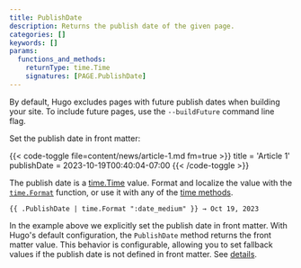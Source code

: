 ```yaml
---
title: PublishDate
description: Returns the publish date of the given page.
categories: []
keywords: []
params:
  functions_and_methods:
    returnType: time.Time
    signatures: [PAGE.PublishDate]
---
```


By default, Hugo excludes pages with future publish dates when building your site. To include future pages, use the `--buildFuture` command line flag.

Set the publish date in front matter:

{{< code-toggle file=content/news/article-1.md fm=true >}}
title = 'Article 1'
publishDate = 2023-10-19T00:40:04-07:00
{{< /code-toggle >}}

The publish date is a [time.Time] value. Format and localize the value with the [`time.Format`] function, or use it with any of the [time methods].

```go-html-template
{{ .PublishDate | time.Format ":date_medium" }} → Oct 19, 2023
```

In the example above we explicitly set the publish date in front matter. With Hugo's default configuration, the `PublishDate` method returns the front matter value. This behavior is configurable, allowing you to set fallback values if the publish date is not defined in front matter. See&nbsp;[details].

[`time.Format`]: /functions/time/format/
[details]: /configuration/front-matter/#dates
[time methods]: /methods/time/
[time.Time]: https://pkg.go.dev/time#Time
